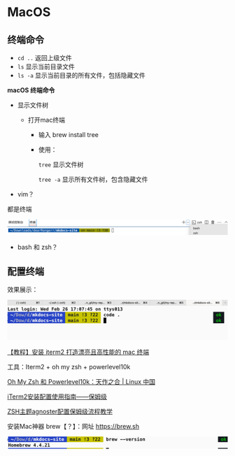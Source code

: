 # MacOS

## 终端命令

-  `cd ..`  返回上级文件
- `ls`  显示当前目录文件
- `ls -a` 显示当前目录的所有文件，包括隐藏文件

**macOS 终端命令**

- 显示文件树

  - 打开mac终端

    - 输入 brew install tree

    - 使用：

      `tree` 显示文件树

      `tree -a` 显示所有文件树，包含隐藏文件

- vim？


都是终端

![image-20250224172026594](images/image-20250224172026594.png)

- bash 和 zsh？

## 配置终端

效果展示：

![image-20250226211707761](images/image-20250226211707761.png)

[【教程】安装 iterm2 打造漂亮且高性能的 mac 终端](https://blog.csdn.net/u013801484/article/details/145442285)

工具：Iterm2 + oh my zsh + powerlevel10k

[Oh My Zsh 和 Powerlevel10k：天作之合 | Linux 中国](https://zhuanlan.zhihu.com/p/598042205)

[iTerm2安装配置使用指南——保姆级](https://zhuanlan.zhihu.com/p/550022490)

[ZSH主题agnoster配置保姆级流程教学](https://www.bilibili.com/opus/399613352184668726)

安装Mac神器 brew【？】：网址 https://brew.sh

![image-20250226212244352](images/image-20250226212244352.png)
